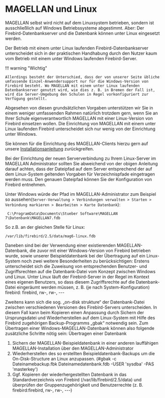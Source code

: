 # MAGELLAN und Linux

MAGELLAN selbst wird nicht auf dem Linuxsystem betrieben, sondern ist ausschließlich auf Windows Betriebssysteme abgestimmt. 
Aber: Der Firebird-Datenbankserver und die Datenbank können unter Linux eingesetzt werden. 

Der Betrieb mit einem unter Linux laufenden Firebird-Datenbankserver unterscheidet sich in der praktischen Handhabung durch den Nutzer kaum vom Betrieb mit einem unter Windows laufenden Firebird-Server.  


!!! warning "Wichtig"

    Allerdings besteht der Unterschied, dass der von unserer Seite übliche umfassende Einzel-Anwendersupport nur für die Windows-Version von Firebird besteht. Wo MAGELLAN mit einem unter Linux laufenden Datenbankserver genutzt wird, wie dies z. B. in Bremen der Fall ist, wird die Server-Umgebung den Schulen in Regel vorkonfiguriert zur Verfügung gestellt. 


Abgesehen von diesen grundsätzlichen Vorgaben unterstützen wir Sie in einem weniger umfassenden Rahmen natürlich trotzdem gern, wenn Sie an Ihrer Schule eigenverantwortlich MAGELLAN mit einer Linux-Version von Firebird einsetzen wollen. Die Einrichtung von MAGELLAN mit einem unter Linux laufenden Firebird unterscheidet sich nur wenig von der Einrichtung unter Windows. 

Sie können für die Einrichtung des MAGELLAN-Clients hierzu gern auf unsere [Installationsanleitung](https://doc.magellan7.stueber.de/schulverwaltung/installation/) zurückgreifen.


Bei der Einrichtung der neuen Serververbindung zu Ihrem Linux-Server im MAGELLAN Administrator sollten Sie abweichend von der obigen Anleitung darauf achten, dass der Dateipfad auf dem Server entsprechend der auf dem Linux-System geltenden Vorgaben für Verzeichnispfade eingetragen werden muss. Den genauen Dateipfad können Sie der Konfiguration von Firebird entnehmen.
 
Unter Windows würde der Pfad im MAGELLAN-Administrator zum Beispiel so aussehen(`Server-Verwaltung > Verbindungen verwalten > Starten > Verbindung markieren > Bearbeiten > Karte Datenbank`):

```
 C:\ProgramData\Documents\Stueber Software\MAGELLAN 7\Datenbank\MAGELLAN7.fdb
```
 So z.B. an der gleichen Stelle für Linux: 

```
/var/lib/firebird/2.5/data/mag6-linux.fdb
```

Daneben sind bei der Verwendung einer existierenden MAGELLAN-Datenbank, die zuvor mit einer Windows-Version von Firebird betrieben wurde, sowie unserer Beispieldatenbank bei der Übertragung auf ein Linux-System noch zwei weitere Besonderheiten zu berücksichtigen: Erstens unterscheidet sich die Zuweisung von entsprechenden Benutzer- und Zugriffsrechten auf die Datenbank-Datei vom Konzept zwischen Windows und Linux. Unter Linux läuft der Firebird-Server in der Regel im Kontext eines eigenen Benutzers, so dass diesem Zugriffsrechte auf die Datenbank-Datei eingeräumt werden müssen, z. B. (je nach System-Konfiguration) firebird:
firebird, rw-, rw-, --- 

Zweitens kann sich die sog. „on-disk strukture“ der Datenbank-Datei zwischen verschiedenen Versionen des Firebird-Servers unterscheiden. In diesem Fall kann beim Kopieren einen Anpassung durch Sichern der Ursprungsdatei und Wiederherstellen auf dem Linux-System mit Hilfe des Firebird zugehörigen Backup-Programms „gbak“ notwendig sein. Zum Übertragen einer Windows-MAGELLAN-Datenbank können also folgende zusätzliche Schritte nötig sein: Übertragen einer Datenbank 

1. Sichern der MAGELLAN-Beispieldatenbank in einer anderen lauffähigen MAGELLAN-Installation über den MAGELLAN-Administrator
2. Wiederherstellen des so erstellten Beispieldatenbank-Backups um die On-Disk-Structure an Linux anzupassen. (#gbak -c Dateinamebackup.fbk Dateinamedatenbank.fdb -USER 'sysdba' -PAS 'masterkey') 
3. Ggf. Kopieren der wiederhergestellten Datenbank in das Standardverzeichnis von Firebird (/var/lib/firebird/2.5/data) und überprüfen der Gruppenzugehörigkeit und Benutzerrechte (z. B. firebird:firebird, rw-, rw-, ---) 
